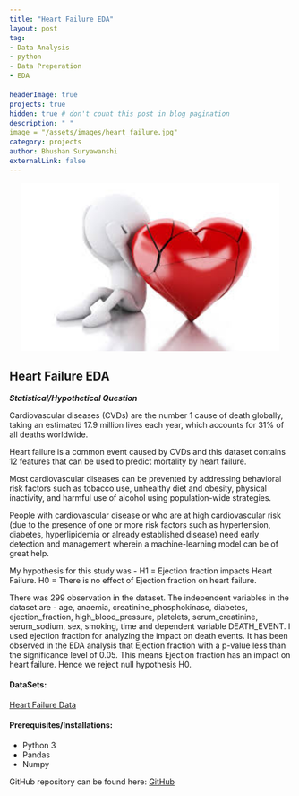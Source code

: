 ```yaml
---
title: "Heart Failure EDA"
layout: post
tag: 
- Data Analysis 
- python
- Data Preperation
- EDA

headerImage: true
projects: true
hidden: true # don't count this post in blog pagination
description: " "
image = "/assets/images/heart_failure.jpg"
category: projects
author: Bhushan Suryawanshi 
externalLink: false
---
```


<p align="center">
  <img width="460" height="300" src="/assets/images/heart_failure.jpg">
</p>


## Heart Failure EDA
<p align='justify'>

***Statistical/Hypothetical Question***

Cardiovascular diseases (CVDs) are the number 1 cause of death globally, taking an estimated 17.9 million lives each year, 
which accounts for 31% of all deaths worldwide.

Heart failure is a common event caused by CVDs and this dataset contains 12 features that can be used to predict mortality by heart failure.

Most cardiovascular diseases can be prevented by addressing behavioral risk factors such as tobacco use, unhealthy diet 
and obesity, physical inactivity, and harmful use of alcohol using population-wide strategies.

People with cardiovascular disease or who are at high cardiovascular risk (due to the presence of one or more risk factors 
such as hypertension, diabetes, hyperlipidemia or already established disease) need early detection and management wherein a 
machine-learning model can be of great help.

My hypothesis for this study was - 
H1 = Ejection fraction impacts Heart Failure. 
H0 = There is no effect of Ejection fraction on heart failure. 

There was 299 observation in the dataset. The independent variables in the dataset are - 
age, anaemia, creatinine_phosphokinase, diabetes, ejection_fraction, high_blood_pressure, platelets, serum_creatinine, 
serum_sodium, sex, smoking, time and dependent variable DEATH_EVENT. I used ejection fraction for analyzing the impact on death events.
It has been observed in the EDA analysis that Ejection fraction with a p-value less than the significance level of 0.05. 
This means Ejection fraction has an impact on heart failure. Hence we reject null hypothesis H0. 

</p>  

#### DataSets:

[Heart Failure Data](https://www.kaggle.com/andrewmvd/heart-failure-clinical-data)

#### Prerequisites/Installations:
- Python 3
- Pandas
- Numpy


GitHub repository can be found here: [GitHub](https://github.com/BhushanGitHub/bhushanGitHub.github.io/tree/main/Projects/heart_failure)
